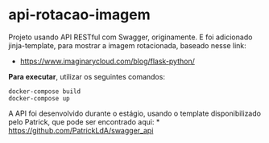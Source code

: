<h1>api-rotacao-imagem</h1>

Projeto usando API RESTful com Swagger, originamente. 
E foi adicionado jinja-template, para mostrar a imagem rotacionada, baseado nesse link: 
* https://www.imaginarycloud.com/blog/flask-python/

**Para executar**, utilizar os seguintes comandos:

```
docker-compose build
docker-compose up
```

A API foi desenvolvido durante o estágio, usando o template disponibilizado pelo Patrick, que pode ser encontrado aqui: * https://github.com/PatrickLdA/swagger_api




